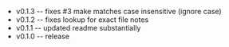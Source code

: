 - v0.1.3
-- fixes #3 make matches case insensitive (ignore case)
- v0.1.2
-- fixes lookup for exact file notes
- v0.1.1
-- updated readme substantially
- v0.1.0
-- release